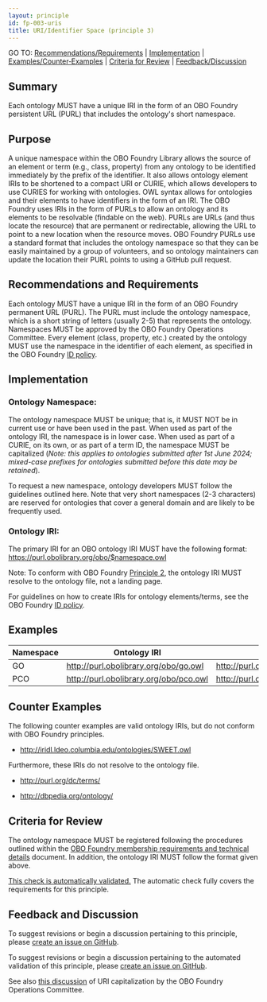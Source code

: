 ```yaml
---
layout: principle
id: fp-003-uris
title: URI/Identifier Space (principle 3)
---
```

GO TO: [Recommendations/Requirements](#recommendations-and-requirements) &#124; [Implementation](#implementation) &#124; [Examples/Counter&#8209;Examples](#examples) &#124; [Criteria&nbsp;for&nbsp;Review](#criteria-for-review) &#124; [Feedback/Discussion](#feedback-and-discussion)

## Summary

Each ontology MUST have a unique IRI in the form of an OBO Foundry persistent URL (PURL) that includes the ontology's short namespace.

## Purpose

A unique namespace within the OBO Foundry Library allows the source of an element or term (e.g., class, property) from any ontology to be identified immediately by the prefix of the identifier. It also allows ontology element IRIs to be shortened to a compact URI or CURIE, which allows developers to use CURIES for working with ontologies. OWL syntax allows for ontologies and their elements to have identifiers in the form of an IRI. The OBO Foundry uses IRIs in the form of PURLs to allow an ontology and its elements to be resolvable (findable on the web). PURLs are URLs (and thus locate the resource) that are permanent or redirectable, allowing the URL to point to a new location when the resource moves. OBO Foundry PURLs use a standard format that includes the ontology namespace so that they can be easily maintained by a group of volunteers, and so ontology maintainers can update the location their PURL points to using a GitHub pull request.

## Recommendations and Requirements

Each ontology MUST have a unique IRI in the form of an OBO Foundry permanent URL (PURL). The PURL must include the ontology namespace, which is a short string of letters (usually 2-5) that represents the ontology. Namespaces MUST be approved by the OBO Foundry Operations Committee. Every element (class, property, etc.) created by the ontology MUST use the namespace in the identifier of each element, as specified in the OBO Foundry [ID policy](http://www.obofoundry.org/id-policy).

## Implementation

### Ontology Namespace:

The ontology namespace MUST be unique; that is, it MUST NOT be in current use or have been used in the past. When used as part of the ontology IRI, the namespace is in lower case. When used as part of a CURIE, on its own, or as part of a term ID, the namespace MUST be capitalized (<i>Note: this applies to ontologies submitted after 1st June 2024; mixed-case prefixes for ontologies submitted before this date may be retained</i>).

To request a new namespace, ontology developers MUST follow the guidelines outlined here. Note that very short namespaces (2-3 characters) are reserved for ontologies that cover a general domain and are likely to be frequently used.

### Ontology IRI:

The primary IRI for an OBO ontology IRI MUST have the following format:
https://purl.obolibrary.org/obo/$namespace.owl

Note: To conform with OBO Foundry [Principle 2](https://obofoundry.org/principles/fp-002-format.html), the ontology IRI MUST resolve to the ontology file, not a landing page.

For guidelines on how to create IRIs for ontology elements/terms, see the OBO Foundry [ID policy](http://www.obofoundry.org/id-policy).

## Examples

| Namespace | Ontology IRI | Term IRI | Term CURIE |
| ------------- | ------------- | ------------- | ------------- |
| GO  | http://purl.obolibrary.org/obo/go.owl | http://purl.obolibrary.org/obo/GO_0008150 | GO:0008150 |
| PCO  | http://purl.obolibrary.org/obo/pco.owl | http://purl.obolibrary.org/obo/PCO_0000000 | PCO:0000000 |

## Counter Examples

The following counter examples are valid ontology IRIs, but do not conform with OBO Foundry principles.

- http://iridl.ldeo.columbia.edu/ontologies/SWEET.owl

Furthermore, these IRIs do not resolve to the ontology file.

- http://purl.org/dc/terms/

- http://dbpedia.org/ontology/

## Criteria for Review

The ontology namespace MUST be registered following the procedures outlined within the [OBO Foundry membership requirements and technical details](http://www.obofoundry.org/docs/Policy_for_OBO_namespace_and_associated_PURL_requests.html) document. In addition, the ontology IRI MUST follow the format given above.

[This check is automatically validated.](checks/fp_003) The automatic check fully covers the requirements for this principle.

## Feedback and Discussion

To suggest revisions or begin a discussion pertaining to this principle, please [create an issue on GitHub](https://github.com/OBOFoundry/OBOFoundry.github.io/issues/new?labels=attn%3A+Editorial+WG,principles&title=Principle+%233+%22URIs%22+%3CENTER+ISSUE+TITLE%3E).

To suggest revisions or begin a discussion pertaining to the automated validation of this principle, please [create an issue on GitHub](https://github.com/OBOFoundry/OBOFoundry.github.io/issues/new?labels=attn%3A+Technical+WG,automated+validation+of+principles&title=Principle+%233+%22URIs%22+-+automated+validation+%3CENTER+ISSUE+TITLE%3E).

See also [this discussion](https://github.com/OBOFoundry/OBOFoundry.github.io/issues/2596) of URI capitalization by the OBO Foundry Operations Committee.
